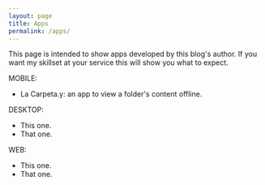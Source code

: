 ```yaml
---
layout: page
title: Apps
permalink: /apps/
---
```


This page is intended to show apps developed by this blog's author. If you want my skillset at your service this will show you what to expect.

MOBILE:
* La Carpeta.y: an app to view a folder's content offline.

DESKTOP:
* This one.
* That one.

WEB:
* This one.
* That one.